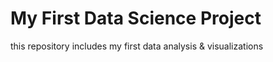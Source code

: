 # My First Data Science Project
this repository includes my first data analysis &amp; visualizations

